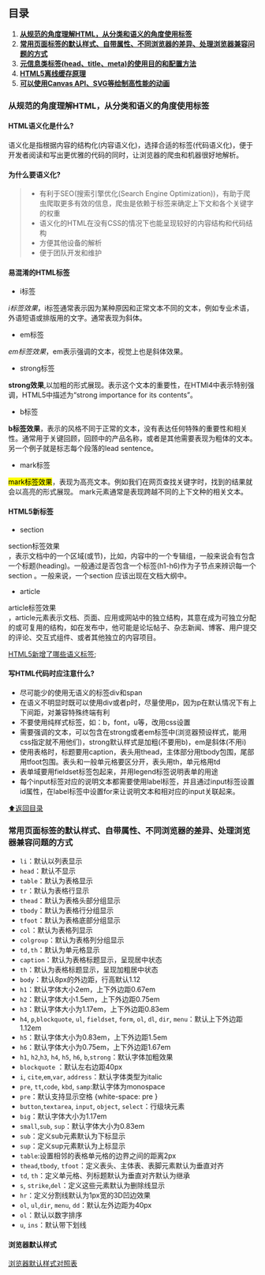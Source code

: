 ## 目录

1. **[从规范的角度理解HTML，从分类和语义的角度使用标签](#从规范的角度理解HTML从分类和语义的角度使用标签)**
1. **[常用页面标签的默认样式、自带属性、不同浏览器的差异、处理浏览器兼容问题的方式](#常用页面标签的默认样式自带属性不同浏览器的差异处理浏览器兼容问题的方式)**
1. **[元信息类标签(head、title、meta)的使用目的和配置方法](#)**
1. **[HTML5离线缓存原理](#)**
1. **[可以使用Canvas API、SVG等绘制高性能的动画](#)**

### 从规范的角度理解HTML，从分类和语义的角度使用标签

#### HTML语义化是什么?
语义化是指根据内容的结构化(内容语义化)，选择合适的标签(代码语义化)，便于开发者阅读和写出更优雅的代码的同时，让浏览器的爬虫和机器很好地解析。

#### 为什么要语义化?

> - 有利于SEO(搜索引擎优化(Search Engine Optimization))，有助于爬虫爬取更多有效的信息，爬虫是依赖于标签来确定上下文和各个关键字的权重
> - 语义化的HTML在没有CSS的情况下也能呈现较好的内容结构和代码结构
> - 方便其他设备的解析
> - 便于团队开发和维护

#### 易混淆的HTML标签

- i标签

<i>i标签效果</i>，i标签通常表示因为某种原因和正常文本不同的文本，例如专业术语，外语短语或排版用的文字。通常表现为斜体。

- em标签

<em>em标签效果</em>，em表示强调的文本，视觉上也是斜体效果。

- strong标签

<strong>strong效果</strong>,以加粗的形式展现。表示这个文本的重要性，在HTMl4中表示特别强调，HTML5中描述为“strong importance for its contents”。

- b标签

<b>b标签效果</b>，表示的风格不同于正常的文本，没有表达任何特殊的重要性和相关性。通常用于关键回顾，回顾中的产品名称，或者是其他需要表现为粗体的文本。另一个例子就是标志每个段落的lead sentence。

- mark标签

<mark>mark标签效果</mark>，表现为高亮文本。例如我们在网页查找关键字时，找到的结果就会以高亮的形式展现。
mark元素通常是表现跨越不同的上下文种的相关文本。

#### HTML5新标签

- section

<section>section标签效果</section>，表示文档中的一个区域(或节)，比如，内容中的一个专辑组，一般来说会有包含一个标题(heading)。一般通过是否包含一个标签(h1-h6)作为子节点来辨识每一个section 。一般来说，一个section 应该出现在文档大纲中。

- article

<article>article标签效果</article>，article元素表示文档、页面、应用或网站中的独立结构，其意在成为可独立分配的或可复用的结构，如在发布中，他可能是论坛帖子、杂志新闻、博客、用户提交的评论、交互式组件、或者其他独立的内容项目。

[HTML5新增了哪些语义标签](http://www.html5jscss.com/html5-semantics-section.html);

#### 写HTML代码时应注意什么?

- 尽可能少的使用无语义的标签div和span
- 在语义不明显时既可以使用div或者p时，尽量使用p，因为p在默认情况下有上下间距，对兼容特殊终端有利
- 不要使用纯样式标签，如：b，font，u等，改用css设置
- 需要强调的文本，可以包含在strong或者em标签中(浏览器预设样式，能用css指定就不用他们)，strong默认样式是加粗(不要用b)，em是斜体(不用i)
- 使用表格时，标题要用caption，表头用thead，主体部分用tbody包围，尾部用tfoot包围。表头和一般单元格要区分开，表头用th，单元格用td
- 表单域要用fieldset标签包起来，并用legend标签说明表单的用途
- 每个input标签对应的说明文本都需要使用label标签，并且通过input标签设置id属性，在label标签中设置for来让说明文本和相对应的input关联起来。

[:arrow_up:返回目录](#目录)


### 常用页面标签的默认样式、自带属性、不同浏览器的差异、处理浏览器兼容问题的方式

- ``li``：默认以列表显示
- ``head``：默认不显示
- ``table``：默认为表格显示
- ``tr``：默认为表格行显示
- ``thead``：默认为表格头部分组显示
- ``tbody``：默认为表格行分组显示
- ``tfoot``：默认为表格底部分组显示
- ``col``：默认为表格列显示
- ``colgroup``：默认为表格列分组显示
- ``td,th``：默认为单元格显示
- ``caption``：默认为表格标题显示，呈现居中状态
- ``th``：默认为表格标题显示，呈现加粗居中状态
- ``body``：默认8px的外边距，行高默认1.12
- ``h1``：默认字体大小2em，上下外边距0.67em
- ``h2``：默认字体大小1.5em，上下外边距0.75em
- ``h3``：默认字体大小为1.17em，上下外边距0.83em
- ``h4``, ``p``,``blockquote``, ``ul``, ``fieldset``, ``form``, ``ol``, ``dl``, ``dir``, ``menu``：默认上下外边距1.12em
- ``h5``：默认字体大小为0.83em，上下外边距1.5em
- ``h6``：默认字体大小为0.75em，上下外边距1.67em
- ``h1``, ``h2``,``h3``, ``h4``, ``h5``, ``h6``, ``b``,``strong``：默认字体加粗效果
- ``blockquote`` ：默认左右边距40px
- ``i``, ``cite``,``em``,``var``, ``address``：默认字体类型为italic
- ``pre``, ``tt``,``code``, ``kbd``, ``samp``:默认字体为monospace
- ``pre``：默认支持显示空格 {white-space: pre }
- ``button``,``textarea``, ``input``, ``object``, ``select``：行级块元素
- ``big``：默认字体大小为1.17em
- ``small``,``sub``, ``sup``：默认字体大小为0.83em
- ``sub``：定义sub元素默认为下标显示
- ``sup``：定义sup元素默认为上标显示
- ``table``:设置相邻的表格单元格的边界之间的距离2px
- ``thead``,``tbody``, ``tfoot``：定义表头、主体表、表脚元素默认为垂直对齐
- ``td``, ``th``：定义单元格、列标题默认为垂直对齐默认为继承
- ``s``, ``strike``,``del``：定义这些元素默认为删除线显示
- ``hr``：定义分割线默认为1px宽的3D凹边效果
- ``ol``, ``ul``,``dir``, ``menu``, ``dd``：默认左外边距为40px
- ``ol``：默认以数字排序
- ``u``, ``ins``：默认带下划线

#### 浏览器默认样式

[浏览器默认样式对照表](http://developer.doyoe.com/default-style/)

